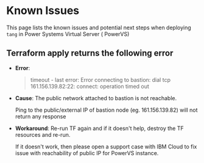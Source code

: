 # Known Issues

This page lists the known issues and potential next steps when deploying `tang` in Power Systems Virtual Server (
PowerVS)

## Terraform apply returns the following error

- **Error**:
  > timeout - last error: Error connecting to bastion: dial tcp 161.156.139.82:22: connect: operation timed out

- **Cause**: The public network attached to bastion is not reachable.

  Ping to the public/external IP of bastion node (eg. 161.156.139.82) will not return any response

- **Workaround**: Re-run TF again and if it doesn't help, destroy the TF resources and re-run.

  If it doesn't work, then please open a support case with IBM Cloud to fix issue with reachability of public IP for
  PowerVS instance.
